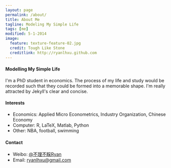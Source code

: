 ```yaml
---
layout: page
permalink: /about/
title: About Me
tagline: Modeling My Simple Life
tags: [me]
modified: 5-1-2014
image:
  feature: texture-feature-02.jpg
  credit: Tough Like Stone
  creditlink: http://ryanlhxu.github.com
---
```


#### Modelling My Simple Life

I'm a PhD student in economics. The process of my life and study would be recorded such that they could be formed into a memorable shape. I'm really attracted by Jekyll's clear and concise.


#### Interests
* Economics: Applied Micro Econometrics, Industry Organization, Chinese Economy
* Computer: R, LaTeX, Matlab, Python
* Other: NBA, football, swimming

#### Contact
* Weibo: [@不理不睬Ryan](http://weibo.com/economicgay)
* Email: [ryanlhxu@gmail.com](mailto:ryanlhxu@gmail.com)



